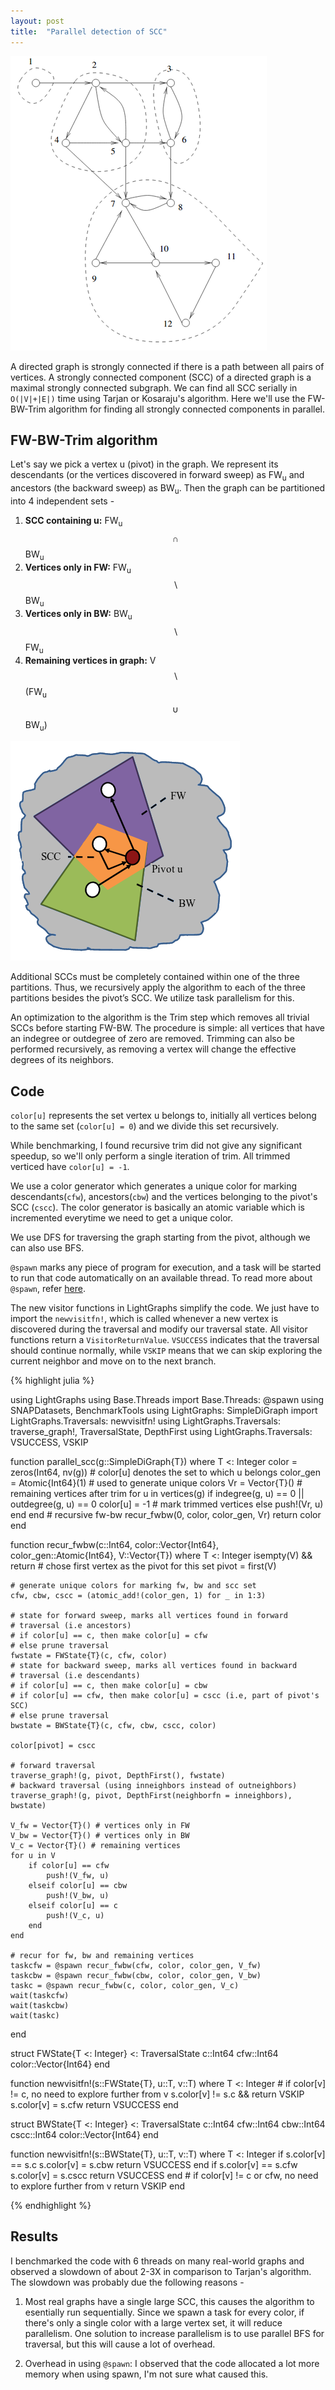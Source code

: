 ```yaml
---
layout: post
title:  "Parallel detection of SCC"
---
```

<img src="../assets/scc1.png">

A directed graph is strongly connected if there is a path between all pairs of vertices. A strongly connected component (SCC) of a directed graph is a maximal strongly connected subgraph.
We can find all SCC serially in `O(|V|+|E|)` time using Tarjan or Kosaraju's algorithm. Here we'll use the FW-BW-Trim algorithm for finding all strongly connected components in parallel.

## FW-BW-Trim algorithm
Let's say we pick a vertex u (pivot) in the graph. We represent its descendants (or the vertices discovered in forward sweep) as FW<sub>u</sub> and ancestors (the backward sweep) as BW<sub>u</sub>. Then the graph can be partitioned into 4 independent sets -
1. **SCC containing u:** FW<sub>u</sub> $$ ∩ $$ BW<sub>u</sub>
2. **Vertices only in FW:** FW<sub>u</sub> $$ \backslash $$ BW<sub>u</sub>
3. **Vertices only in BW:** BW<sub>u</sub> $$ \backslash $$ FW<sub>u</sub>
4. **Remaining vertices in graph:** V $$ \backslash $$ (FW<sub>u</sub> $$ ∪ $$ BW<sub>u</sub>)
<img src="../assets/fwbw.png">

Additional SCCs must be completely contained within one of the three partitions. Thus, we recursively apply the algorithm to each of the three partitions besides the pivot’s SCC.
We utilize task parallelism for this.

An optimization to the algorithm is the Trim step which removes all trivial SCCs before starting FW-BW. The procedure is simple: all vertices that have an indegree or outdegree of zero are removed. Trimming can also be performed recursively, as removing a vertex will change the effective degrees of its neighbors.

## Code
`color[u]` represents the set vertex u belongs to, initially all vertices belong to the same set (`color[u] = 0`) and we divide this set recursively.

While benchmarking, I found recursive trim did not give any significant speedup, so we'll only perform a single iteration of trim. All trimmed verticed have `color[u] = -1`.

We use a color generator which generates a unique color for marking descendants(`cfw`), ancestors(`cbw`) and the vertices belonging to the pivot's SCC (`cscc`). The color generator is basically an atomic variable which is incremented everytime we need to get a unique color.

We use DFS for traversing the graph starting from the pivot, although we can also use BFS.

`@spawn` marks any piece of program for execution, and a task will be started to run that code automatically on an available thread. To read more about `@spawn`, refer [here][juliablog].

The new visitor functions in LightGraphs simplify the code. We just have to import the `newvisitfn!`, which is called whenever a new vertex is discovered during the traversal and modify our traversal state. All visitor functions return a `VisitorReturnValue`. `VSUCCESS` indicates that the traversal should continue normally, while `VSKIP` means that we can skip exploring the current neighbor and move on to the next branch.

{% highlight julia %}

using LightGraphs
using Base.Threads
import Base.Threads: @spawn
using SNAPDatasets, BenchmarkTools
using LightGraphs: SimpleDiGraph
import LightGraphs.Traversals: newvisitfn!
using LightGraphs.Traversals: traverse_graph!, TraversalState, DepthFirst
using LightGraphs.Traversals: VSUCCESS, VSKIP

function parallel_scc(g::SimpleDiGraph{T}) where T <: Integer
    color = zeros(Int64, nv(g)) # color[u] denotes the set to which u belongs
    color_gen = Atomic{Int64}(1) # used to generate unique colors
    Vr = Vector{T}() # remaining vertices after trim
    for u in vertices(g)
        if indegree(g, u) == 0 || outdegree(g, u) == 0
            color[u] = -1 # mark trimmed vertices
        else
            push!(Vr, u)
        end
    end
    # recursive fw-bw
    recur_fwbw(0, color, color_gen, Vr)
    return color
end

function recur_fwbw(c::Int64, color::Vector{Int64},
                     color_gen::Atomic{Int64}, V::Vector{T}) where T <: Integer
    isempty(V) && return
    # chose first vertex as the pivot for this set
    pivot = first(V)

    # generate unique colors for marking fw, bw and scc set
    cfw, cbw, cscc = (atomic_add!(color_gen, 1) for _ in 1:3)

    # state for forward sweep, marks all vertices found in forward
    # traversal (i.e ancestors)
    # if color[u] == c, then make color[u] = cfw
    # else prune traversal
    fwstate = FWState{T}(c, cfw, color)
    # state for backward sweep, marks all vertices found in backward
    # traversal (i.e descendants)
    # if color[u] == c, then make color[u] = cbw
    # if color[u] == cfw, then make color[u] = cscc (i.e, part of pivot's SCC)
    # else prune traversal
    bwstate = BWState{T}(c, cfw, cbw, cscc, color)

    color[pivot] = cscc

    # forward traversal
    traverse_graph!(g, pivot, DepthFirst(), fwstate)
    # backward traversal (using inneighbors instead of outneighbors)
    traverse_graph!(g, pivot, DepthFirst(neighborfn = inneighbors), bwstate)

    V_fw = Vector{T}() # vertices only in FW
    V_bw = Vector{T}() # vertices only in BW
    V_c = Vector{T}() # remaining vertices
    for u in V
        if color[u] == cfw
            push!(V_fw, u)
        elseif color[u] == cbw
            push!(V_bw, u)
        elseif color[u] == c
            push!(V_c, u)
        end
    end

    # recur for fw, bw and remaining vertices
    taskcfw = @spawn recur_fwbw(cfw, color, color_gen, V_fw)
    taskcbw = @spawn recur_fwbw(cbw, color, color_gen, V_bw)
    taskc = @spawn recur_fwbw(c, color, color_gen, V_c)
    wait(taskcfw)
    wait(taskcbw)
    wait(taskc)
end

struct FWState{T <: Integer} <: TraversalState
    c::Int64
    cfw::Int64
    color::Vector{Int64}
end

function newvisitfn!(s::FWState{T}, u::T, v::T) where T <: Integer
    # if color[v] != c, no need to explore further from v
    s.color[v] != s.c && return VSKIP
    s.color[v] = s.cfw
    return VSUCCESS
end

struct BWState{T <: Integer} <: TraversalState
    c::Int64
    cfw::Int64
    cbw::Int64
    cscc::Int64
    color::Vector{Int64}
end

function newvisitfn!(s::BWState{T}, u::T, v::T) where T <: Integer
    if s.color[v] == s.c
        s.color[v] = s.cbw
        return VSUCCESS
    end
    if s.color[v] == s.cfw
        s.color[v] = s.cscc
        return VSUCCESS
    end
    # if color[v] != c or cfw, no need to explore further from v
    return VSKIP
end

{% endhighlight %}

## Results
I benchmarked the code with 6 threads on many real-world graphs and observed a slowdown of about 2-3X in comparison to Tarjan's algorithm. The slowdown was probably due the following reasons -
1. Most real graphs have a single large SCC, this causes the algorithm to esentially run sequentially. Since we spawn a task for every color, if there's only a single color with a large vertex set, it will reduce parallelism. One solution to increase parallelism is to use parallel BFS for traversal, but this will cause a lot of overhead.

2. Overhead in using `@spawn`: I observed that the code allocated a lot more memory when using spawn, I'm not sure what caused this.

[juliablog]:https://julialang.org/blog/2019/07/multithreading/
